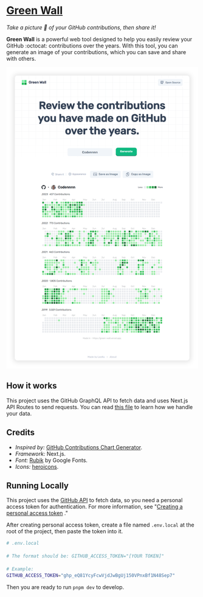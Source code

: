 # [Green Wall](https://green-wall.leoku.dev/)

_Take a picture 📸 of your GitHub contributions, then share it!_

**Green Wall** is a powerful web tool designed to help you easily review your GitHub :octocat: contributions over the years. With this tool, you can generate an image of your contributions, which you can save and share with others.

<a href="https://green-wall.leoku.dev/">
  <picture>
    <source media="(prefers-color-scheme: )" srcset="./screenshot.png">
    <source media="(prefers-color-scheme: dark)" srcset="./screenshot-dark.png">
    <img alt="Green Wall Screenshot" src="./screenshot.png">
  </picture>
</a>

## How it works

This project uses the GitHub GraphQL API to fetch data and uses Next.js API Routes to send requests. You can read [this file](./src/pages/api/contribution/%5Busername%5D.ts) to learn how we handle your data.

## Credits

- _Inspired by:_ [GitHub Contributions Chart Generator](https://github.com/sallar/github-contributions-chart).
- _Framework:_ Next.js.
- _Font:_ [Rubik](https://fonts.google.com/specimen/Rubik) by Google Fonts.
- _Icons:_ [heroicons](https://heroicons.com).

## Running Locally

This project uses the [GitHub API](https://docs.github.com/en/graphql) to fetch data, so you need a personal access token for authentication. For more information, see "[Creating a personal access token](https://docs.github.com/en/authentication/keeping-your-account-and-data-secure/creating-a-personal-access-token) ."

After creating personal access token, create a file named `.env.local` at the root of the project, then paste the token into it.

```sh
# .env.local

# The format should be: GITHUB_ACCESS_TOKEN="[YOUR TOKEN]"

# Example:
GITHUB_ACCESS_TOKEN="ghp_eQ81YcyFcwVjdJwBgUj150VPnxBf1N48Sep7"
```

Then you are ready to run `pnpm dev` to develop.
